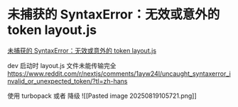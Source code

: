 # 未捕获的 SyntaxError：无效或意外的 token layout.js

[未捕获的 SyntaxError：无效或意外的 token layout.js](https://www.reddit.com/r/nextjs/?f=flair_name%3A%22Help%22)

dev 启动时 layout.js 文件未能传输完全
https://www.reddit.com/r/nextjs/comments/1ayw24l/uncaught_syntaxerror_invalid_or_unexpected_token/?tl=zh-hans

使用 turbopack 或者 降级
![[Pasted image 20250819105721.png]]

